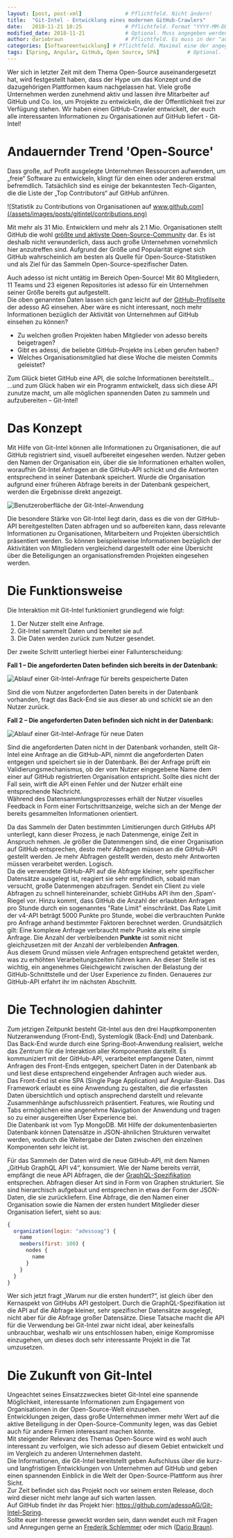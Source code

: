 ```yaml
---
layout: [post, post-xml]              # Pflichtfeld. Nicht ändern!
title:  "Git-Intel - Entwicklung eines modernen GitHub-Crawlers"         # Pflichtfeld. Bitte einen Titel für den Blog Post angeben.
date:   2018-11-21 10:25              # Pflichtfeld. Format "YYYY-MM-DD HH:MM". Muss für Veröffentlichung in der Vergangenheit liegen. (Für Preview egal)
modified_date: 2018-11-21             # Optional. Muss angegeben werden, wenn eine bestehende Datei geändert wird.
author: dariobraun                    # Pflichtfeld. Es muss in der "authors.yml" einen Eintrag mit diesem Namen geben.
categories: [Softwareentwicklung] # Pflichtfeld. Maximal eine der angegebenen Kategorien verwenden.
tags: [Spring, Angular, GitHub, Open Source, SPA]         # Optional.
---
```


Wer sich in letzter Zeit mit dem Thema Open-Source auseinandergesetzt hat, wird festgestellt haben, dass der Hype um das Konzept und die dazugehörigen Plattformen kaum nachgelassen hat. Viele große Unternehmen werden zunehmend aktiv und lassen ihre Mitarbeiter auf GitHub und Co. los, um Projekte zu entwickeln, die der Öffentlichkeit frei zur Verfügung stehen. Wir haben einen GitHub-Crawler entwickelt, der euch alle interessanten Informationen zu Organisationen auf GitHub liefert - Git-Intel!

# Andauernder Trend 'Open-Source'

Dass große, auf Profit ausgelegte Unternehmen Ressourcen aufwenden, um „freie“ Software zu entwickeln, klingt für den einen oder anderen erstmal befremdlich. Tatsächlich sind es einige der bekanntesten Tech-Giganten, die die Liste der „Top Contributors“ auf GitHub anführen.

![Statistik zu Contributions von Organisationen auf www.github.com](/assets/images/posts/gitintel/contributions.png)
 
Mit mehr als 31 Mio. Entwicklern und mehr als 2.1 Mio. Organisationen stellt GitHub die wohl [größte und aktivste Open-Source-Community](https://octoverse.github.com/) dar. Es ist deshalb nicht verwunderlich, dass auch große Unternehmen vornehmlich hier anzutreffen sind. Aufgrund der Größe und Popularität eignet sich GitHub wahrscheinlich am besten als Quelle für Open-Source-Statistiken und als Ziel für das Sammeln Open-Source-spezifischer Daten.  

Auch adesso ist nicht untätig im Bereich Open-Source!
Mit 80 Mitgliedern, 11 Teams und 23 eigenen Repositories ist adesso für ein Unternehmen seiner Größe bereits gut aufgestellt.  
Die oben genannten Daten lassen sich ganz leicht auf der [GitHub-Profilseite](https://github.com/adessoag) der adesso AG einsehen. Aber wäre es nicht interessant, noch mehr Informationen bezüglich der Aktivität von Unternehmen auf GitHub einsehen zu können?

* Zu welchen großen Projekten haben Mitglieder von adesso bereits beigetragen? 
* Gibt es adessi, die beliebte GitHub-Projekte ins Leben gerufen haben?
* Welches Organisationsmitglied hat diese Woche die meisten Commits geleistet?

Zum Glück bietet GitHub eine API, die solche Informationen bereitstellt…  
…und zum Glück haben wir ein Programm entwickelt, dass sich diese API zunutze macht, um alle möglichen spannenden Daten zu sammeln und aufzubereiten – Git-Intel!

# Das Konzept

Mit Hilfe von Git-Intel können alle Informationen zu Organisationen, die auf GitHub registriert sind, visuell aufbereitet eingesehen werden.
Nutzer geben den Namen der Organisation ein, über die sie Informationen erhalten wollen, woraufhin Git-Intel Anfragen an die GitHub-API schickt und die Antworten entsprechend in seiner Datenbank speichert. Wurde die Organisation aufgrund einer früheren Abfrage bereits in der Datenbank gespeichert, werden die Ergebnisse direkt angezeigt. 

![Benutzeroberfläche der Git-Intel-Anwendung](/assets/images/posts/gitintel/gitintel1.png)
  
Die besondere Stärke von Git-Intel liegt darin, dass es die von der GitHub-API bereitgestellten Daten abfragen und so aufbereiten kann, dass relevante Informationen zu Organisationen, Mitarbeitern und Projekten übersichtlich präsentiert werden. So können beispielsweise Informationen bezüglich der Aktivitäten von Mitgliedern vergleichend dargestellt oder eine Übersicht über die Beteiligungen an organisationsfremden Projekten eingesehen werden.

# Die Funktionsweise

Die Interaktion mit Git-Intel funktioniert grundlegend wie folgt:
1.	Der Nutzer stellt eine Anfrage.
2.	Git-Intel sammelt Daten und bereitet sie auf.
3.	Die Daten werden zurück zum Nutzer gesendet.  

Der zweite Schritt unterliegt hierbei einer Fallunterscheidung:

**Fall 1 – Die angeforderten Daten befinden sich bereits in der Datenbank:**

![Ablauf einer Git-Intel-Anfrage für bereits gespeicherte Daten](/assets/images/posts/gitintel/case1.png)

Sind die vom Nutzer angeforderten Daten bereits in der Datenbank vorhanden, fragt das Back-End sie aus dieser ab und schickt sie an den Nutzer zurück.

**Fall 2 – Die angeforderten Daten befinden sich nicht in der Datenbank:**

![Ablauf einer Git-Intel-Anfrage für neue Daten](/assets/images/posts/gitintel/case2.png)
 
Sind die angeforderten Daten nicht in der Datenbank vorhanden, stellt Git-Intel eine Anfrage an die GitHub-API, nimmt die angeforderten Daten entgegen und speichert sie in der Datenbank. Bei der Anfrage prüft ein Validierungsmechanismus, ob der vom Nutzer eingegebene Name dem einer auf GitHub registrierten Organisation entspricht. Sollte dies nicht der Fall sein, wirft die API einen Fehler und der Nutzer erhält eine entsprechende Nachricht.  
Während des Datensammlungsprozesses erhält der Nutzer visuelles Feedback in Form einer Fortschrittsanzeige, welche sich an der Menge der bereits gesammelten Informationen orientiert.  

Da das Sammeln der Daten bestimmten Limitierungen durch GitHubs API unterliegt, kann dieser Prozess, je nach Datenmenge, einige Zeit in Anspruch nehmen.
Je größer die Datenmengen sind, die einer Organisation auf GitHub entsprechen, desto mehr Abfragen müssen an die GitHub-API gestellt werden. Je mehr Abfragen gestellt werden, desto mehr Antworten müssen verarbeitet werden. Logisch.  
Da die verwendete GitHub-API auf die Abfrage kleiner, sehr spezifischer Datensätze ausgelegt ist, reagiert sie sehr empfindlich, sobald man versucht, große Datenmengen abzufragen. Sendet ein Client zu viele Abfragen zu schnell hintereinander, schiebt GitHubs API ihm den ‚Spam‘-Riegel vor. Hinzu kommt, dass GitHub die Anzahl der erlaubten Anfragen pro Stunde durch ein sogenanntes "Rate Limit" einschränkt. Das Rate Limit der v4-API beträgt 5000 Punkte pro Stunde, wobei die verbrauchten Punkte pro Anfrage anhand bestimmter Faktoren berechnet werden. Grundsätzlich gilt: Eine komplexe Anfrage verbraucht mehr Punkte als eine simple Anfrage. Die Anzahl der verbleibenden **Punkte** ist somit nicht gleichzusetzen mit der Anzahl der verbleibenden **Anfragen**.  
Aus diesem Grund müssen viele Anfragen entsprechend getaktet werden, was zu erhöhten Verarbeitungszeiten führen kann. An dieser Stelle ist es wichtig, ein angenehmes Gleichgewicht zwischen der Belastung der GitHub-Schnittstelle und der User Experience zu finden. Genaueres zur GitHub-API erfahrt ihr im nächsten Abschnitt.

# Die Technologien dahinter

Zum jetzigen Zeitpunkt besteht Git-Intel aus den drei Hauptkomponenten Nutzeranwendung (Front-End), Systemlogik (Back-End) und Datenbank.  
Das Back-End wurde durch eine Spring-Boot-Anwendung realisiert, welche das Zentrum für die Interaktion aller Komponenten darstellt. Es kommuniziert mit der GitHub-API, verarbeitet empfangene Daten, nimmt Anfragen des Front-Ends entgegen, speichert Daten in der Datenbank ab und liest diese entsprechend eingehender Anfragen auch wieder aus.  
Das Front-End ist eine SPA (Single Page Application) auf Angular-Basis. Das Framework erlaubt es eine Anwendung zu gestalten, die die erfassten Daten übersichtlich und optisch ansprechend darstellt und relevante Zusammenhänge aufschlussreich präsentiert. Features, wie Routing und Tabs ermöglichen eine angenehme Navigation der Anwendung und tragen so zu einer ausgereiften User Experience bei.  
Die Datenbank ist vom Typ MongoDB. Mit Hilfe der dokumentenbasierten Datenbank können Datensätze in JSON-ähnlichen Strukturen verwaltet werden, wodurch die Weitergabe der Daten zwischen den einzelnen Komponenten sehr leicht ist.

Für das Sammeln der Daten wird die neue GitHub-API, mit dem Namen „GitHub GraphQL API v4“, konsumiert. Wie der Name bereits verrät, empfängt die neue API Abfragen, die der [GraphQL-Spezifikation](https://developer.github.com/v4/#what-is-graphql) entsprechen. Abfragen dieser Art sind in Form von Graphen strukturiert. Sie sind hierarchisch aufgebaut und entsprechen in etwa der Form der JSON-Daten, die sie zurückliefern.
Eine Abfrage, die den Namen einer Organisation sowie die Namen der ersten hundert Mitglieder dieser Organisation liefert, sieht so aus:
 
```JavaScript
{
  organization(login: "adessoag") {
    name
    members(first: 100) {
      nodes {
        name
      }
    }
  }
}
```

Wer sich jetzt fragt „Warum nur die ersten hundert?“, ist gleich über den Kernaspekt von GitHubs API gestolpert. Durch die GraphQL-Spezifikation ist die API auf die Abfrage kleiner, sehr spezifischer Datensätze ausgelegt, nicht aber für die Abfrage großer Datensätze. Diese Tatsache macht die API für die Verwendung bei Git-Intel zwar nicht ideal, aber keinesfalls  unbrauchbar, weshalb wir uns entschlossen haben, einige Kompromisse einzugehen, um dieses doch sehr interessante Projekt in die Tat umzusetzen. 


# Die Zukunft von Git-Intel

Ungeachtet seines Einsatzzweckes bietet Git-Intel eine spannende Möglichkeit, interessante Informationen zum Engagement von Organisationen in der Open-Source-Welt einzusehen.  
Entwicklungen zeigen, dass große Unternehmen immer mehr Wert auf die aktive Beteiligung in der Open-Source-Community legen, was das Gebiet auch für andere Firmen interessant machen könnte.  
Mit steigender Relevanz des Themas Open-Source wird es wohl auch interessant zu verfolgen, wie sich adesso auf diesem Gebiet entwickelt und im Vergleich zu anderen Unternehmen dasteht.  
Die Informationen, die Git-Intel bereitstellt geben Aufschluss über die kurz- und langfristigen Entwicklungen von Unternehmen auf GitHub und geben einen spannenden Einblick in die Welt der Open-Source-Plattform aus ihrer Sicht.  
Zur Zeit befindet sich das Projekt noch vor seinem ersten Release, doch wird dieser nicht mehr lange auf sich warten lassen.  
Auf GitHub findet ihr das Projekt hier: https://github.com/adessoAG/Git-Intel-Spring.  
Sollte euer Interesse geweckt worden sein, dann wendet euch mit Fragen und Anregungen gerne an [Frederik Schlemmer](mailto:frederik.schlemmer@adesso.de) oder mich ([Dario Braun](mailto:dario.braun@adesso.de)).